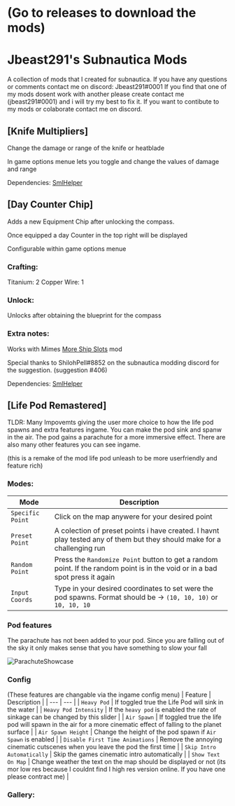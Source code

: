# (Go to releases to download the mods)

# Jbeast291's Subnautica Mods
A collection of mods that I created for subnautica.
If you have any questions or comments contact me on discord: Jbeast291#0001
If you find that one of my mods dosent work with another please create contact me (jbeast291#0001) and i will try my best to fix it.
If you want to contibute to my mods or colaborate contact me on discord.

## [Knife Multipliers]
Change the damage or range of the knife or heatblade

In game options menue lets you toggle and change the values of damage and range

Dependencies: [SmlHelper](https://www.nexusmods.com/subnautica/mods/113)

## [Day Counter Chip]
Adds a new Equipment Chip after unlocking the compass.

Once equipped a day Counter in the top right will be displayed

Configurable within game options menue

### Crafting:
Titanium: 2
Copper Wire: 1

### Unlock:
Unlocks after obtaining the blueprint for the compass

### Extra notes:
Works with Mimes [More Ship Slots](https://github.com/Mimes-Pes/MimesSubnauticaMods) mod 

Special thanks to ShilohPell#8852 on the subnautica modding discord for the suggestion. (suggestion #406)

Dependencies: [SmlHelper](https://www.nexusmods.com/subnautica/mods/113)

## [Life Pod Remastered]
TLDR: Many Impovemts giving the user more choice to how the life pod spawns and extra features ingame. You can make the pod sink and spanw in the air.
The pod gains a parachute for a more immersive effect. There are also many other features you can see ingame.

(this is a remake of the mod life pod unleash to be more userfriendly and feature rich) 

### Modes:
| Mode | Description |
| --- | --- |
| `Specific Point` | Click on the map anywere for your desired point |
| `Preset Point` | A colection of preset points i have created. I havnt play tested any of them but they should make for a challenging run |
| `Random Point` | Press the `Randomize Point` button to get a random point. If the random point is in the void or in a bad spot press it again |
| `Input Coords` | Type in your desired coordinates to set were the pod spawns. Format should be -> `(10, 10, 10)` or `10, 10, 10` |

### Pod features
The parachute has not been added to your pod. Since you are falling out of the sky it only makes sense that you have something to slow your fall

![ParachuteShowcase](https://github.com/jbeast291/Subnautica-mod/blob/main/Gallery/ParachuteShowcase.png)


### Config
(These features are changable via the ingame config menu)
| Feature | Description |
| --- | --- |
| `Heavy Pod` | If toggled true the Life Pod will sink in the water |
| `Heavy Pod Intensity` | If the `heavy pod` is enabled the rate of sinkage can be changed by this slider |
| `Air Spawn` | If toggled true the life pod will spawn in the air for a more cinematic effect of falling to the planet surface |
| `Air Spawn Height` | Change the height of the pod spawn if `Air Spawn` is enabled |
| `Disable First Time Animations` | Remove the annoying cinematic cutscenes when you leave the pod the first time |
| `Skip Intro Automatically` | Skip the games cinematic intro automatically |
| `Show Text On Map` | Change weather the text on the map should be displayed or not (its mor low res because I couldnt find I high res version online. If you have one please contract me) |

### Gallery:



